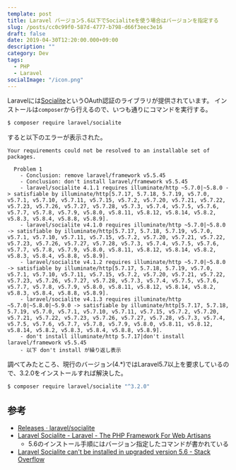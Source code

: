 ```yaml
---
template: post
title: Laravel バージョン5.6以下でSocialiteを使う場合はバージョンを指定する
slug: /posts/cc0c99f0-587d-4777-b798-d66f3eec3e16
draft: false
date: 2019-04-30T12:20:00.000+09:00
description: ""
category: Dev
tags:
  - PHP
  - Laravel
socialImage: "/icon.png"
---
```


Laravelには[Socialite](https://laravel.com/docs/master/socialite)というOAuth認証のライブラリが提供されています。
インストールは`composer`から行えるので、いつも通りにコマンドを実行する。

```sh
$ composer require laravel/socialite
```

すると以下のエラーが表示された。

```
Your requirements could not be resolved to an installable set of packages.

  Problem 1
    - Conclusion: remove laravel/framework v5.5.45
    - Conclusion: don't install laravel/framework v5.5.45
    - laravel/socialite 4.1.1 requires illuminate/http ~5.7.0|~5.8.0 -> satisfiable by illuminate/http[5.7.17, 5.7.18, 5.7.19, v5.7.0, v5.7.1, v5.7.10, v5.7.11, v5.7.15, v5.7.2, v5.7.20, v5.7.21, v5.7.22, v5.7.23, v5.7.26, v5.7.27, v5.7.28, v5.7.3, v5.7.4, v5.7.5, v5.7.6, v5.7.7, v5.7.8, v5.7.9, v5.8.0, v5.8.11, v5.8.12, v5.8.14, v5.8.2, v5.8.3, v5.8.4, v5.8.8, v5.8.9].
    - laravel/socialite v4.1.0 requires illuminate/http ~5.7.0|~5.8.0 -> satisfiable by illuminate/http[5.7.17, 5.7.18, 5.7.19, v5.7.0, v5.7.1, v5.7.10, v5.7.11, v5.7.15, v5.7.2, v5.7.20, v5.7.21, v5.7.22, v5.7.23, v5.7.26, v5.7.27, v5.7.28, v5.7.3, v5.7.4, v5.7.5, v5.7.6, v5.7.7, v5.7.8, v5.7.9, v5.8.0, v5.8.11, v5.8.12, v5.8.14, v5.8.2, v5.8.3, v5.8.4, v5.8.8, v5.8.9].
    - laravel/socialite v4.1.2 requires illuminate/http ~5.7.0|~5.8.0 -> satisfiable by illuminate/http[5.7.17, 5.7.18, 5.7.19, v5.7.0, v5.7.1, v5.7.10, v5.7.11, v5.7.15, v5.7.2, v5.7.20, v5.7.21, v5.7.22, v5.7.23, v5.7.26, v5.7.27, v5.7.28, v5.7.3, v5.7.4, v5.7.5, v5.7.6, v5.7.7, v5.7.8, v5.7.9, v5.8.0, v5.8.11, v5.8.12, v5.8.14, v5.8.2, v5.8.3, v5.8.4, v5.8.8, v5.8.9].
    - laravel/socialite v4.1.3 requires illuminate/http ~5.7.0|~5.8.0|~5.9.0 -> satisfiable by illuminate/http[5.7.17, 5.7.18, 5.7.19, v5.7.0, v5.7.1, v5.7.10, v5.7.11, v5.7.15, v5.7.2, v5.7.20, v5.7.21, v5.7.22, v5.7.23, v5.7.26, v5.7.27, v5.7.28, v5.7.3, v5.7.4, v5.7.5, v5.7.6, v5.7.7, v5.7.8, v5.7.9, v5.8.0, v5.8.11, v5.8.12, v5.8.14, v5.8.2, v5.8.3, v5.8.4, v5.8.8, v5.8.9].
    - don't install illuminate/http 5.7.17|don't install laravel/framework v5.5.45
    - 以下 don't install が繰り返し表示
```

調べてみたところ、現行のバージョン(4.\*)ではLaravel5.7以上を要求しているので、3.2.0をインストールすれば解決した。

```sh
$ composer require laravel/socialite "^3.2.0"
```

## 参考

- [Releases · laravel/socialite](https://github.com/laravel/socialite/releases)
- [Laravel Socialite - Laravel - The PHP Framework For Web Artisans](https://laravel.com/docs/5.6/socialite)
    - 5.6のインストール手順にはバージョン指定したコマンドが書かれている
- [Laravel Socialite can't be installed in upgraded version 5.6 - Stack Overflow](https://stackoverflow.com/questions/49064789/laravel-socialite-cant-be-installed-in-upgraded-version-5-6)
